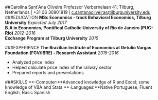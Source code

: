 ##Carolina Sant'Ana Oliveira
Professor Verbernelaan 41, Tilburg, Netherlands | +31 06 30801819 | c.santanaoliveira@tilburguniversity.edu
###EDUCATION
**MSc Economics - track Behavioral Economics, Tilburg University** *Expected July 2017*										
**B.A in Economics, Pontifical Catholic University of Rio de Janeiro (PUC-Rio)** *2012-2016*                
**Exchange Program at Tilburg University** *2015*

###EXPERIENCE
**The Brazilian Institute of Economics at Getulio Vargas Foundation (FGV/IBRE) - Research Assistant** *2015-2016*
- Analyzed price index
- Helped calculate price index of the railway sector
- Prepared reports and presentations

###SKILLS
**-Computer:**Advanced knowledge of R and Excel; some knowledge of VBA and Stata
**-Languages:**Native Portuguese, Fluent English, Basic Spanish

